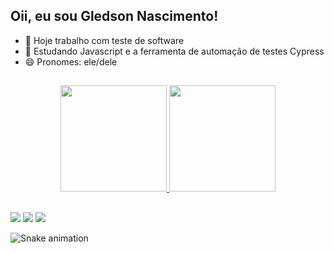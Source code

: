 ## Oii, eu sou Gledson Nascimento!

- 🔭 Hoje trabalho com teste de software
- 🌱 Estudando Javascript e a ferramenta de automação de testes Cypress
- 😄 Pronomes: ele/dele 
##

<div align="center">
  <a href="https://github.com/qagledson">
  <img height="170em" src="https://github-readme-stats.vercel.app/api?username=qagledson&show_icons=true&theme=dark&include_all_commits=true&count_private=true"/>
  <img height="170em" src="https://github-readme-stats.vercel.app/api/top-langs/?username=qagledson&layout=compact&langs_count=7&theme=dark"/>
</div>
  
##
  
<div> 
  <a href="https://instagram.com/qagledson" target="_blank"><img src="https://img.shields.io/badge/-Instagram-%23E4405F?style=for-the-badge&logo=instagram&logoColor=white" target="_blank"></a>
  <a href = "mailto:gledsonnascimento@gmail.com"><img src="https://img.shields.io/badge/-Gmail-%23333?style=for-the-badge&logo=gmail&logoColor=white" target="_blank"></a>
  <a href="https://www.linkedin.com/in/gledson-nascimento-b68199125/" target="_blank"><img src="https://img.shields.io/badge/-LinkedIn-%230077B5?style=for-the-badge&logo=linkedin&logoColor=white" target="_blank"></a> 
 
  ![Snake animation](https://github.com/qagledson/qagledson/blob/output/github-contribution-grid-snake.svg)
 
</div>
